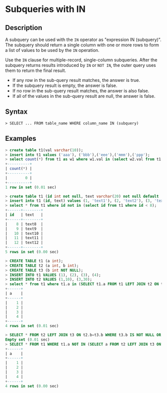 # **Subqueries with IN**

## **Description**

A subquery can be used with the `IN` operator as "expression IN (subquery)". The subquery should return a single column with one or more rows to form a list of values to be used by the `IN` operation.

Use the `IN` clause for multiple-record, single-column subqueries. After the subquery returns results introduced by `IN` or `NOT IN`, the outer query uses them to return the final result.

- If any row in the sub-query result matches, the answer is true.
- If the subquery result is empty, the answer is false.
- If no row in the sub-query result matches, the answer is also false.
- If all of the values in the sub-query result are null, the answer is false.

## **Syntax**

```
> SELECT ... FROM table_name WHERE column_name IN (subquery)
```

## **Examples**

```sql
> create table t1(val varchar(10));
> insert into t1 values ('aaa'), ('bbb'),('eee'),('mmm'),('ppp');
> select count(*) from t1 as w1 where w1.val in (select w2.val from t1 as w2 where w2.val like 'm%') and w1.val in (select w3.val from t1 as w3 where w3.val like 'e%');
+----------+
| count(*) |
+----------+
|        0 |
+----------+
1 row in set (0.01 sec)
```

```sql
> create table t1 (id int not null, text varchar(20) not null default '', primary key (id));
> insert into t1 (id, text) values (1, 'text1'), (2, 'text2'), (3, 'text3'), (4, 'text4'), (5, 'text5'), (6, 'text6'), (7, 'text7'), (8, 'text8'), (9, 'text9'), (10, 'text10'), (11, 'text11'), (12, 'text12');
> select * from t1 where id not in (select id from t1 where id < 8);
+------+--------+
| id   | text   |
+------+--------+
|    8 | text8  |
|    9 | text9  |
|   10 | text10 |
|   11 | text11 |
|   12 | text12 |
+------+--------+
5 rows in set (0.00 sec)
```


```sql
> CREATE TABLE t1 (a int);
> CREATE TABLE t2 (a int, b int);
> CREATE TABLE t3 (b int NOT NULL);
> INSERT INTO t1 VALUES (1), (2), (3), (4);
> INSERT INTO t2 VALUES (1,10), (3,30);
> select * from t1 where t1.a in (SELECT t1.a FROM t1 LEFT JOIN t2 ON t2.a=t1.a);
+------+
| a    |
+------+
|    1 |
|    2 |
|    3 |
|    4 |
+------+
4 rows in set (0.01 sec)

> SELECT * FROM t2 LEFT JOIN t3 ON t2.b=t3.b WHERE t3.b IS NOT NULL OR t2.a > 10;
Empty set (0.01 sec)
> SELECT * FROM t1 WHERE t1.a NOT IN (SELECT a FROM t2 LEFT JOIN t3 ON t2.b=t3.b WHERE t3.b IS NOT NULL OR t2.a > 10);
+------+
| a    |
+------+
|    1 |
|    2 |
|    3 |
|    4 |
+------+
4 rows in set (0.00 sec)
```
